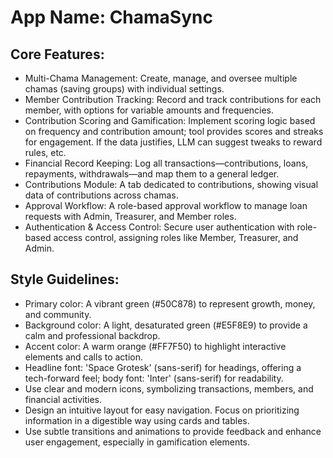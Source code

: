 # **App Name**: ChamaSync

## Core Features:

- Multi-Chama Management: Create, manage, and oversee multiple chamas (saving groups) with individual settings.
- Member Contribution Tracking: Record and track contributions for each member, with options for variable amounts and frequencies.
- Contribution Scoring and Gamification: Implement scoring logic based on frequency and contribution amount; tool provides scores and streaks for engagement. If the data justifies, LLM can suggest tweaks to reward rules, etc.
- Financial Record Keeping: Log all transactions—contributions, loans, repayments, withdrawals—and map them to a general ledger.
- Contributions Module: A tab dedicated to contributions, showing visual data of contributions across chamas.
- Approval Workflow: A role-based approval workflow to manage loan requests with Admin, Treasurer, and Member roles.
- Authentication & Access Control: Secure user authentication with role-based access control, assigning roles like Member, Treasurer, and Admin.

## Style Guidelines:

- Primary color: A vibrant green (#50C878) to represent growth, money, and community.
- Background color: A light, desaturated green (#E5F8E9) to provide a calm and professional backdrop.
- Accent color: A warm orange (#FF7F50) to highlight interactive elements and calls to action.
- Headline font: 'Space Grotesk' (sans-serif) for headings, offering a tech-forward feel; body font: 'Inter' (sans-serif) for readability.
- Use clear and modern icons, symbolizing transactions, members, and financial activities.
- Design an intuitive layout for easy navigation. Focus on prioritizing information in a digestible way using cards and tables.
- Use subtle transitions and animations to provide feedback and enhance user engagement, especially in gamification elements.